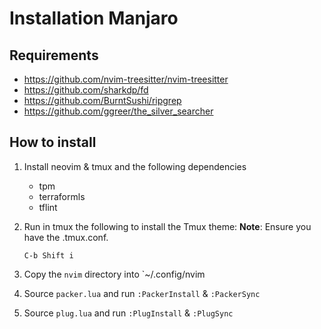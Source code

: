 # Installation Manjaro

## Requirements

- https://github.com/nvim-treesitter/nvim-treesitter
- https://github.com/sharkdp/fd
- https://github.com/BurntSushi/ripgrep
- https://github.com/ggreer/the_silver_searcher

## How to install

1. Install neovim & tmux and the following dependencies

   - tpm
   - terraformls
   - tflint

2. Run in tmux the following to install the Tmux theme:
   **Note**: Ensure you have the .tmux.conf.
   ```
   C-b Shift i
   ```
3. Copy the `nvim` directory into `~/.config/nvim
4. Source `packer.lua` and run `:PackerInstall` & `:PackerSync`
5. Source `plug.lua` and run `:PlugInstall` & `:PlugSync`
